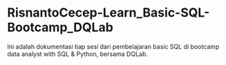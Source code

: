 # RisnantoCecep-Learn_Basic-SQL-Bootcamp_DQLab
Ini adalah dokumentasi tiap sesi dari pembelajaran basic SQL di bootcamp data analyst with SQL &amp; Python, bersama DQLab. 

